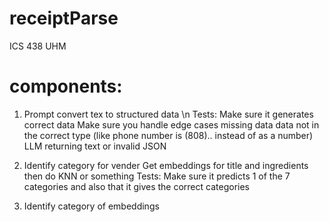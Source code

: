 # receiptParse
ICS 438 UHM

# components:
1. Prompt convert tex to structured data \n
	Tests:
		Make sure it generates correct data
		Make sure you handle edge cases
			missing data
			data not in the correct type (like phone number is (808).. instead of as a number)
			LLM returning text or invalid JSON
2. Identify category for vender
	Get embeddings for title and ingredients then do KNN or something
	Tests:
		Make sure it predicts 1 of the 7 categories and also that it gives the correct categories

3. Identify category of embeddings
		

